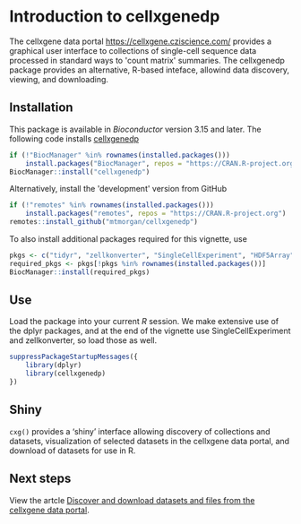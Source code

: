 # Introduction to cellxgenedp

The cellxgene data portal <https://cellxgene.cziscience.com/> provides
a graphical user interface to collections of single-cell sequence data
processed in standard ways to 'count matrix' summaries. The
cellxgenedp package provides an alternative, R-based inteface,
allowind data discovery, viewing, and downloading.

## Installation

This package is available in *Bioconductor* version 3.15 and
later. The following code installs
[cellxgenedp](https://bioconductor.org/packages/cellxgenedp)

``` r
if (!"BiocManager" %in% rownames(installed.packages()))
    install.packages("BiocManager", repos = "https://CRAN.R-project.org")
BiocManager::install("cellxgenedp")
```

Alternatively, install the 'development' version from GitHub

``` r
if (!"remotes" %in% rownames(installed.packages()))
    install.packages("remotes", repos = "https://CRAN.R-project.org")
remotes::install_github("mtmorgan/cellxgenedp")
```

To also install additional packages required for this vignette, use

``` r
pkgs <- c("tidyr", "zellkonverter", "SingleCellExperiment", "HDF5Array")
required_pkgs <- pkgs[!pkgs %in% rownames(installed.packages())]
BiocManager::install(required_pkgs)
```

## Use

Load the package into your current *R* session. We make extensive use of
the dplyr packages, and at the end of the vignette use
SingleCellExperiment and zellkonverter, so load those as well.

``` r
suppressPackageStartupMessages({
    library(dplyr)
    library(cellxgenedp)
})
```

## Shiny

`cxg()` provides a ‘shiny’ interface allowing discovery of collections
and datasets, visualization of selected datasets in the cellxgene data
portal, and download of datasets for use in R.

## Next steps

View the artcle [Discover and download datasets and files from the
cellxgene data portal][article].

[article]: https://mtmorgan.github.io/cellxgenedp/articles/using_cellxgenedp.html

